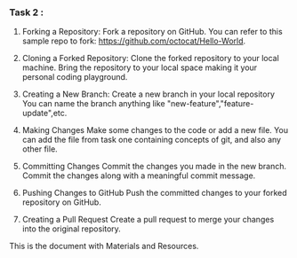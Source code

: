 ### Task 2 : 
1. Forking a Repository: 
    Fork a repository on GitHub. 
    You can refer to this sample repo to fork: https://github.com/octocat/Hello-World.

2. Cloning a Forked Repository: 
    Clone the forked repository to your local machine. 
    Bring the repository to your local space making it your personal coding playground.

3. Creating a New Branch: 
    Create a new branch in your local repository 
    You can name the branch anything like "new-feature","feature-update",etc.

4. Making Changes
     Make some changes to the code or add a new file.
     You can add the file from task one containing concepts of git, and also any other file.

5. Committing Changes
    Commit the changes you made in the new branch.
    Commit the changes along with a meaningful commit message.

6. Pushing Changes to GitHub
    Push the committed changes to your forked repository on GitHub.
    
7. Creating a Pull Request
    Create a pull request to merge your changes into the original repository.


This is the document with Materials and Resources.
